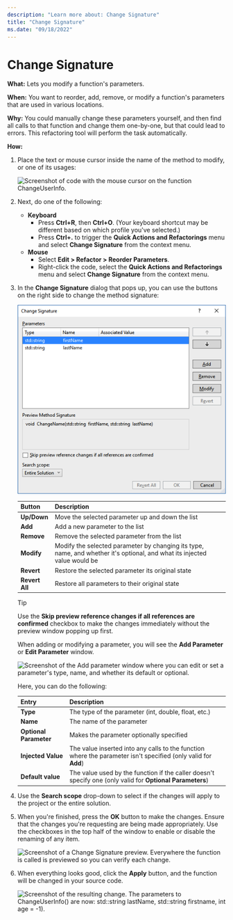 ```yaml
---
description: "Learn more about: Change Signature"
title: "Change Signature"
ms.date: "09/18/2022"
---
```

# Change Signature

**What:** Lets you modify a function's parameters.

**When:** You want to reorder, add, remove, or modify a function's parameters that are used in various locations.

**Why:** You could manually change these parameters yourself, and then find all calls to that function and change them one-by-one, but that could lead to errors.  This refactoring tool will perform the task automatically.

**How:**

1. Place the text or mouse cursor inside the name of the method to modify, or one of its usages:

   ![Screenshot of code with the mouse cursor on the function ChangeUserInfo.](images/changesignature_highlight.png)

1. Next, do one of the following:
   * **Keyboard**
     * Press **Ctrl+R**, then **Ctrl+O**. (Your keyboard shortcut may be different based on which profile you've selected.)
     * Press **Ctrl+.** to trigger the **Quick Actions and Refactorings** menu and select **Change Signature** from the context menu.
   * **Mouse**
     * Select **Edit > Refactor > Reorder Parameters**.
     * Right-click the code, select the **Quick Actions and Refactorings** menu and select **Change Signature** from the context menu.

1. In the **Change Signature** dialog that pops up, you can use the buttons on the right side to change the method signature:

   ![Screenshot of the Change Signature dialog for the ChangeName() function. Parameters are listed by name, type, and associated value, if any.](images/changesignature_dialog.png)

   | Button | Description
   | ------ | ---
   | **Up/Down**    | Move the selected parameter up and down the list
   | **Add**        | Add a new parameter to the list
   | **Remove**     | Remove the selected parameter from the list
   | **Modify**     | Modify the selected parameter by changing its type, name, and whether it's optional, and what its injected value would be
   | **Revert**     | Restore the selected parameter its original state
   | **Revert All** | Restore all parameters to their original state

   > [!TIP]
   > Use the **Skip preview reference changes if all references are confirmed** checkbox to make the changes immediately without the preview window popping up first.

   When adding or modifying a parameter, you will see the **Add Parameter** or **Edit Parameter** window.

   ![Screenshot of the Add parameter window where you can edit or set a parameter's type, name, and whether its default or optional.](images/changesignature_addmodify.png)

   Here, you can do the following:

   | Entry | Description
   | ----- | ---
   | **Type**               | The type of the parameter (int, double, float, etc.)
   | **Name**               | The name of the parameter
   | **Optional Parameter** | Makes the parameter optionally specified
   | **Injected Value**     | The value inserted into any calls to the function where the parameter isn't specified (only valid for **Add**)
   | **Default value**      | The value used by the function if the caller doesn't specify one (only valid for **Optional Parameters**)

1. Use the **Search scope** drop-down to select if the changes will apply to the project or the entire solution.

1. When you're finished, press the **OK** button to make the changes.  Ensure that the changes you're requesting are being made appropriately.  Use the checkboxes in the top half of the window to enable or disable the renaming of any item.

   ![Screenshot of a Change Signature preview. Everywhere the function is called is previewed so you can verify each change.](images/changesignature_preview.png)

1. When everything looks good, click the **Apply** button, and the function will be changed in your source code.

   ![Screenshot of the resulting change. The parameters to ChangeUserInfo() are now: std::string lastName, std::string firstname, int age = -1).](images/changesignature_result.png)
